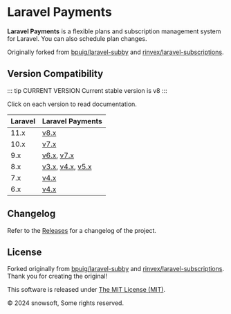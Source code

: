  
# Laravel Payments

**Laravel Payments** is a flexible plans and subscription management system for Laravel. You can also schedule plan
changes.

Originally forked from [bpuig/laravel-subby](https://github.com/bpuig/laravel-subby) and [rinvex/laravel-subscriptions](https://github.com/rinvex/laravel-subscriptions).

## Version Compatibility

::: tip CURRENT VERSION Current stable version is v8
:::

Click on each version to read documentation.

| Laravel | Laravel Payments                               |
|:--------|:-----------------------------------------------|
| 11.x    | [v8.x](/v8.x/)                                 |
| 10.x    | [v7.x](/v7.x/)                                 |
| 9.x     | [v6.x](/v6.x/), [v7.x](/v7.x/)                 |
| 8.x     | [v3.x](/v3.x/), [v4.x](/v4.x/), [v5.x](/v5.x/) |
| 7.x     | [v4.x](/v4.x/)                                 |
| 6.x     | [v4.x](/v4.x/)                                 |

## Changelog

Refer to the [Releases](https://github.com/snowsoft/laravel-payments/releases) for a changelog of the project.

## License

Forked originally from [bpuig/laravel-subby](https://github.com/bpuig/laravel-subby) and [rinvex/laravel-subscriptions](https://github.com/rinvex/laravel-subscriptions). Thank you for
creating the original!

This software is released under [The MIT License (MIT)](LICENSE).

&copy;  2024 snowsoft, Some rights reserved.



